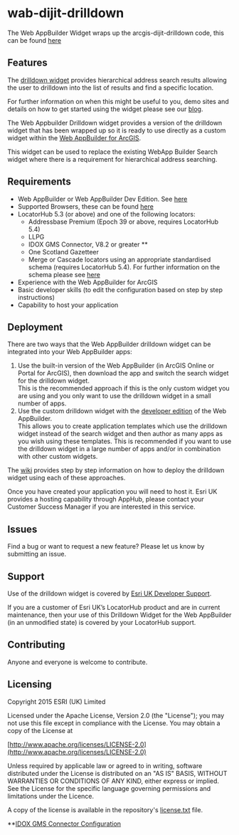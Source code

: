 wab-dijit-drilldown
====================
The Web AppBuilder Widget wraps up the arcgis-dijit-drilldown code, this can be found [here](https://github.com/EsriUK/arcgis-dijit-drilldown)

## Features
The [drilldown widget](https://github.com/EsriUK/arcgis-dijit-drilldown) provides hierarchical address search results allowing the user to drilldown into the list of results and find a specific location.

For further information on when this might be useful to you, demo sites and details on how to get started using the widget please see our [blog](http://communityhub.esriuk.com/geoxchange/2015/11/23/need-a-more-flexible-way-to-search-for-addresses?rq=drilldown).

The Web Appbuilder Drilldown widget provides a version of the drilldown widget that has been wrapped up so it is ready to use directly as a custom widget within the [Web AppBuilder for ArcGIS](http://doc.arcgis.com/en/web-appbuilder/).  

This widget can be used to replace the existing WebApp Builder Search widget where there is a requirement for hierarchical address searching.  
 
## Requirements
- Web AppBuilder or Web AppBuilder Dev Edition. See [here](https://github.com/EsriUK/wab-dijit-drilldown/wiki)
- Supported Browsers, these can be found [here](https://github.com/EsriUK/arcgis-dijit-drilldown/wiki/Supported-Browsers)
- LocatorHub 5.3 (or above) and one of the following locators:
	- Addressbase Premium (Epoch 39 or above, requires LocatorHub 5.4)
	- LLPG
	- IDOX GMS Connector, V8.2 or greater **
	- One Scotland Gazetteer
	- Merge or Cascade locators using an appropriate standardised schema (requires LocatorHub 5.4).
	  For further information on the schema please see [here](https://github.com/EsriUK/arcgis-dijit-drilldown/wiki/Standardised-Schema)
- Experience with the Web AppBuilder for ArcGIS
- Basic developer skills (to edit the configuration based on step by step instructions)
- Capability to host your application


## Deployment

There are two ways that the Web AppBuilder drilldown widget can be integrated into your Web AppBuilder apps:
 1. Use the built-in version of the Web AppBuilder (in ArcGIS Online or Portal for ArcGIS), then download the app and switch the search widget for the drilldown widget.  
	   This is the recommended approach if this is the only custom widget you are using and you only want to use the drilldown widget in a small number of apps.
 2. Use the custom drilldown widget with the [developer edition](http://doc.arcgis.com/en/web-appbuilder/extend-apps/) of the Web AppBuilder.  
	   This allows you to create application templates which use the drilldown widget instead of the search widget and then author as many apps as you wish using these templates.  This is recommended if you want to use the drilldown widget in a large number of apps and/or in combination with other custom widgets.

The [wiki](https://github.com/EsriUK/wab-dijit-drilldown/wiki) provides step by step information on how to deploy the drilldown widget using each of these approaches.

Once you have created your application you will need to host it.  Esri UK provides a hosting capability through AppHub, please contact your Customer Success Manager if you are interested in this service.


## Issues

Find a bug or want to request a new feature?  Please let us know by submitting an issue.

## Support

Use of the drilldown widget is covered by [Esri UK Developer Support](http://www.esriuk.com/support/support-services).

If you are a customer of Esri UK’s LocatorHub product and are in current maintenance, then your use of this Drilldown Widget for the Web AppBuilder (in an unmodified state) is covered by your LocatorHub support.

## Contributing

Anyone and everyone is welcome to contribute.

## Licensing

Copyright 2015 ESRI (UK) Limited

Licensed under the Apache License, Version 2.0 (the "License"); you may not use this file except in compliance with the License. You may obtain a copy of the License at

[http://www.apache.org/licenses/LICENSE-2.0](http://www.apache.org/licenses/LICENSE-2.0)

Unless required by applicable law or agreed to in writing, software distributed under the License is distributed on an "AS IS" BASIS, WITHOUT WARRANTIES OR CONDITIONS OF ANY KIND, either express or implied. See the License for the specific language governing permissions and limitations under the Licence.

A copy of the license is available in the repository's [license.txt](license.txt) file.


**[IDOX GMS Connector Configuration](https://github.com/EsriUK/arcgis-dijit-drilldown/wiki/IDOX-GMS-Connector-Configuration)